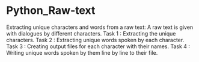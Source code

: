 # Python_Raw-text
Extracting unique characters and words from a raw text:
A raw text is given with dialogues by different characters.
Task 1 : Extracting the unique characters.
Task 2 : Extracting unique words spoken by each character.
Task 3 : Creating output files for each character with their names.
Task 4 : Writing unique words spoken by them line by line to their file.
